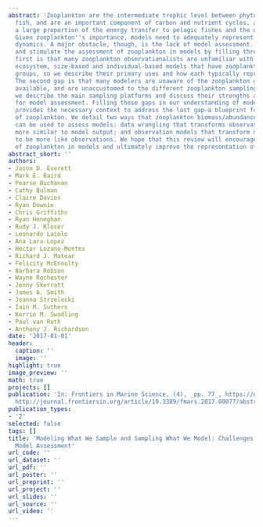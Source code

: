 ```yaml
---
abstract: 'Zooplankton are the intermediate trophic level between phytoplankton and
  fish, and are an important component of carbon and nutrient cycles, accounting for
  a large proportion of the energy transfer to pelagic fishes and the deep ocean.
  Given zooplankton''s importance, models need to adequately represent zooplankton
  dynamics. A major obstacle, though, is the lack of model assessment. Here we try
  and stimulate the assessment of zooplankton in models by filling three gaps. The
  first is that many zooplankton observationalists are unfamiliar with the biogeochemical,
  ecosystem, size-based and individual-based models that have zooplankton functional
  groups, so we describe their primary uses and how each typically represents zooplankton.
  The second gap is that many modelers are unaware of the zooplankton data that are
  available, and are unaccustomed to the different zooplankton sampling systems, so
  we describe the main sampling platforms and discuss their strengths and weaknesses
  for model assessment. Filling these gaps in our understanding of models and observations
  provides the necessary context to address the last gap—a blueprint for model assessment
  of zooplankton. We detail two ways that zooplankton biomass/abundance observations
  can be used to assess models: data wrangling that transforms observations to be
  more similar to model output; and observation models that transform model outputs
  to be more like observations. We hope that this review will encourage greater assessment
  of zooplankton in models and ultimately improve the representation of their dynamics.'
abstract_short: ''
authors:
- Jason D. Everett
- Mark E. Baird
- Pearse Buchanan
- Cathy Bulman
- Claire Davies
- Ryan Downie
- Chris Griffiths
- Ryan Heneghan
- Rudy J. Kloser
- Leonardo Laiolo
- Ana Lara-Lopez
- Hector Lozano-Montes
- Richard J. Matear
- Felicity McEnnulty
- Barbara Robson
- Wayne Rochester
- Jenny Skerratt
- James A. Smith
- Joanna Strzelecki
- Iain M. Suthers
- Kerrie M. Swadling
- Paul van Ruth
- Anthony J. Richardson
date: '2017-01-01'
header:
  caption: ''
  image: ''
highlight: true
image_preview: ''
math: true
projects: []
publication: 'In: Frontiers in Marine Science, (4), _pp. 77_, https://doi.org/10.3389/fmars.2017.00077,
  http://journal.frontiersin.org/article/10.3389/fmars.2017.00077/abstract'
publication_types:
- '2'
selected: false
tags: []
title: 'Modeling What We Sample and Sampling What We Model: Challenges for Zooplankton
  Model Assessment'
url_code: ''
url_dataset: ''
url_pdf: ''
url_poster: ''
url_preprint: ''
url_project: ''
url_slides: ''
url_source: ''
url_video: ''
---
```


